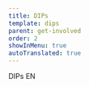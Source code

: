 ```yaml
---
title: DIPs
template: dips
parent: get-involved
order: 2
showInMenu: true
autoTranslated: true
---
```


DIPs EN
